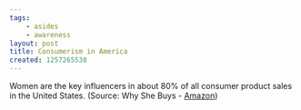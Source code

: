 ```yaml
---
tags:
    - asides
    - awareness
layout: post
title: Consumerism in America
created: 1257265538
---
```

Women are the key influencers in about 80% of all consumer product sales in the United States. (Source: Why She Buys - <a href="http://www.amazon.com/gp/product/0307450384">Amazon</a>)
